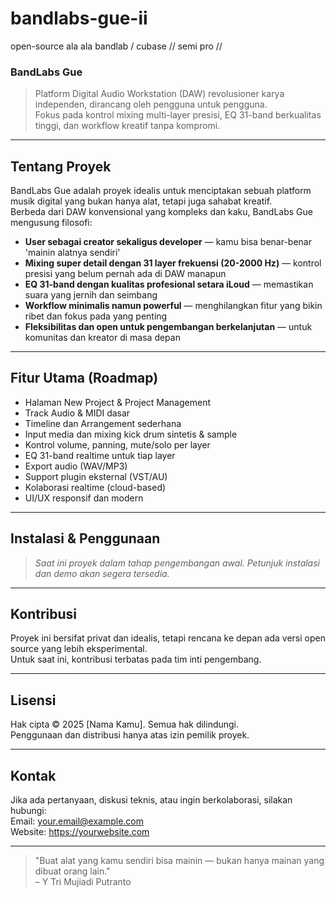 # bandlabs-gue-ii
open-source ala ala bandlab / cubase // semi pro //

### BandLabs Gue

> Platform Digital Audio Workstation (DAW) revolusioner karya independen, dirancang oleh pengguna untuk pengguna.  
> Fokus pada kontrol mixing multi-layer presisi, EQ 31-band berkualitas tinggi, dan workflow kreatif tanpa kompromi.

---

## Tentang Proyek

BandLabs Gue adalah proyek idealis untuk menciptakan sebuah platform musik digital yang bukan hanya alat, tetapi juga sahabat kreatif.  
Berbeda dari DAW konvensional yang kompleks dan kaku, BandLabs Gue mengusung filosofi:

- **User sebagai creator sekaligus developer** — kamu bisa benar-benar 'mainin alatnya sendiri'  
- **Mixing super detail dengan 31 layer frekuensi (20-2000 Hz)** — kontrol presisi yang belum pernah ada di DAW manapun  
- **EQ 31-band dengan kualitas profesional setara iLoud** — memastikan suara yang jernih dan seimbang  
- **Workflow minimalis namun powerful** — menghilangkan fitur yang bikin ribet dan fokus pada yang penting  
- **Fleksibilitas dan open untuk pengembangan berkelanjutan** — untuk komunitas dan kreator di masa depan

---

## Fitur Utama (Roadmap)

- Halaman New Project & Project Management  
- Track Audio & MIDI dasar  
- Timeline dan Arrangement sederhana  
- Input media dan mixing kick drum sintetis & sample  
- Kontrol volume, panning, mute/solo per layer  
- EQ 31-band realtime untuk tiap layer  
- Export audio (WAV/MP3)  
- Support plugin eksternal (VST/AU)  
- Kolaborasi realtime (cloud-based)  
- UI/UX responsif dan modern

---

## Instalasi & Penggunaan

> _Saat ini proyek dalam tahap pengembangan awal. Petunjuk instalasi dan demo akan segera tersedia._

---

## Kontribusi

Proyek ini bersifat privat dan idealis, tetapi rencana ke depan ada versi open source yang lebih eksperimental.  
Untuk saat ini, kontribusi terbatas pada tim inti pengembang.

---

## Lisensi

Hak cipta © 2025 [Nama Kamu]. Semua hak dilindungi.  
Penggunaan dan distribusi hanya atas izin pemilik proyek.

---

## Kontak

Jika ada pertanyaan, diskusi teknis, atau ingin berkolaborasi, silakan hubungi:  
Email: your.email@example.com  
Website: https://yourwebsite.com

---

> "Buat alat yang kamu sendiri bisa mainin — bukan hanya mainan yang dibuat orang lain."  
> – Y Tri Mujiadi Putranto

